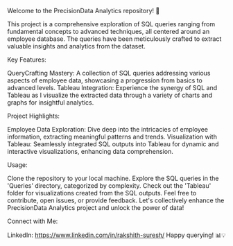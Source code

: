 Welcome to the PrecisionData Analytics repository! 🚀

This project is a comprehensive exploration of SQL queries ranging from fundamental concepts to advanced techniques, all centered around an employee database. The queries have been meticulously crafted to extract valuable insights and analytics from the dataset.

Key Features:

QueryCrafting Mastery: A collection of SQL queries addressing various aspects of employee data, showcasing a progression from basics to advanced levels.
Tableau Integration: Experience the synergy of SQL and Tableau as I visualize the extracted data through a variety of charts and graphs for insightful analytics.

Project Highlights:

Employee Data Exploration: Dive deep into the intricacies of employee information, extracting meaningful patterns and trends.
Visualization with Tableau: Seamlessly integrated SQL outputs into Tableau for dynamic and interactive visualizations, enhancing data comprehension.

Usage:

Clone the repository to your local machine.
Explore the SQL queries in the 'Queries' directory, categorized by complexity.
Check out the 'Tableau' folder for visualizations created from the SQL outputs.
Feel free to contribute, open issues, or provide feedback. Let's collectively enhance the PrecisionData Analytics project and unlock the power of data!

Connect with Me:

LinkedIn: https://www.linkedin.com/in/rakshith-suresh/
Happy querying! 📊💡
